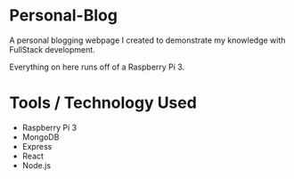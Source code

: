 # Personal-Blog

A personal blogging webpage I created to demonstrate my knowledge with FullStack development. <br />

Everything on here runs off of a Raspberry Pi 3. <br />

# Tools / Technology Used

* Raspberry Pi 3
* MongoDB
* Express
* React
* Node.js
